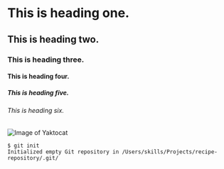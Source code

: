 # This is heading one.
## This is heading two.
### This is heading three.
#### This is heading four.
##### This is heading five.
###### This is heading six.

![Image of Yaktocat](https://octodex.github.com/images/yaktocat.png)


```
$ git init
Initialized empty Git repository in /Users/skills/Projects/recipe-repository/.git/
```
